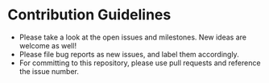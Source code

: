 # Contribution Guidelines

- Please take a look at the open issues and milestones. New ideas are welcome as well! 
- Please file bug reports as new issues, and label them accordingly. 
- For committing to this repository, please use pull requests and reference the issue number. 